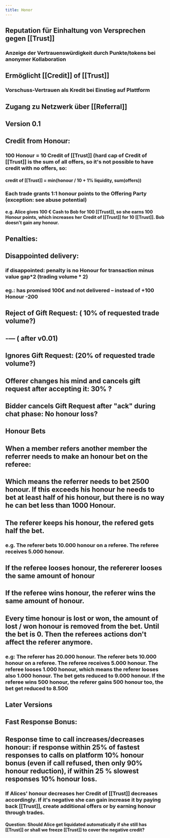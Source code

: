 ```yaml
---
title: Honor
---
```


## Reputation für Einhaltung von Versprechen gegen [[Trust]]
### Anzeige der Vertrauenswürdigkeit durch Punkte/tokens bei anonymer Kollaboration

## Ermöglicht [[Credit]] of [[Trust]]
### Vorschuss-Vertrauen als Kredit bei Einstieg auf Plattform

## Zugang zu Netzwerk über [[Referral]]

## Version 0.1

## **Credit from Honour:**
### 100 Honour = 10 Credit of [[Trust]] (hard cap of Credit of [[Trust]] is the sum of all offers, so it's not possible to have credit with no offers, so:
#### credit of [[Trust]] = min(honour / 10 + 1% liquidity, sum(offers))

### Each trade grants 1:1 honour points to the Offering Party (exception: see abuse potential)
#### e.g. Alice gives 100 € Cash to Bob for 100 [[Trust]], so she earns 100 Honour points, which increases her Credit of [[Trust]] for 10 [[Trust]]. Bob doesn't gain any honour.

## **Penalties:**

## Disappointed delivery:
### if disappointed: penalty is no Honour for transaction minus value gap*2 (trading volume * 2)

### eg.: has promised 100€ and not delivered – instead of +100 Honour -200

## Reject of Gift Request: ( 10% of requested trade volume?)

## -— ( after v0.01)

## Ignores Gift Request: (20% of requested trade volume?)

## Offerer changes his mind and cancels gift request after accepting it: 30% ?

## Bidder cancels Gift Request after "ack" during chat phase: No honour loss?

## **Honour Bets**

## When a member refers another member the referrer needs to make an honour bet on the referee:

## Which means the referrer needs to bet 2500 honour. If this exceeds his honour he needs to bet at least half of his honour, but there is no way he can bet less than 1000 Honour.

## The referer keeps his honour, the refered gets half the bet.
### e.g. The referer bets 10.000 honour on a referee. The referee receives 5.000 honour.

## If the referee looses honour, the refererer looses the same amount of honour

## If the referee wins honour, the referer wins the same amount of honour.

## Every time honour is lost or won, the amount of lost / won honour is removed from the bet. Until the bet is 0. Then the referees actions don't affect the referer anymore.
### e.g: The referer has 20.000 honour. The referer bets 10.000 honour on a referee. The referee receives 5.000 honour. The referee looses 1.000 honour,  which means the referer looses also 1.000 honour. The bet gets reduced to 9.000 honour. If the referee wins 500 honour, the referer gains 500 honour too, the bet get reduced to 8.500

## Later Versions

## Fast Response Bonus:

## Response time to call increases/decreases honour: if response within 25% of fastest responses to calls on platform 10% honour bonus (even if call refused, then only 90% honour reduction), if within 25 % slowest responses 10% honour loss.
### If Alices' honour decreases her Credit of [[Trust]] decreases accordingly. If it's negative she can gain increase it by paying back [[Trust]], create additional offers or by earning honour through trades.
#### Question: Should Alice get liquidated automatically if she still has [[Trust]] or shall we freeze [[Trust]] to cover the negative credit?
